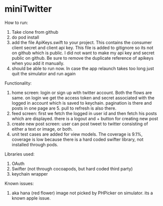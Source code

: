 # miniTwitter

How to run:
1) Take clone from github
2) do pod install
3) add the file ApiKeys.swift to your project. This contains the consumer client secret and client api key. This file is added to gitignore so its not on github which is public. I did not want to make my api key and secret public on github. Be sure to remove the duplicate reference of apikeys when you add it manually.
4) should be able to run now. In case the app relaunch takes too long just quit the simulator and run again

Functionality:
1) home screen: login or sign up with twitter account. Both the flows are same. on login we get the access token and secret associated with the logged in account which is saved to keychain. pagination is there and posts in one page are 5. pull to refresh is also there.
2) feed screen: first we fetch the logged in user id and then fetch his posts which are displayed. there is a logout and + button for creating new post
3) create new post screen: user can post tweet to twitter consisting of either a text or image, or both.
4) unit test cases are added for view models. The coverage is 9.1%, coverage is low because there is a hard coded swifter library, not installed through pods.

Libraries used:
1) OAuth
2) Swifter (not through cocoapods, but hard coded third party)
3) keychain wrapper

Known issues:
1) aka hana (red flower) image not picked by PHPicker on simulator. its a known apple issue.
